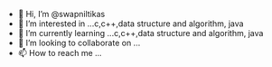 - 👋 Hi, I’m @swapniltikas
- 👀 I’m interested in ...c,c++,data structure and algorithm, java
- 🌱 I’m currently learning ...c,c++,data structure and algorithm, java
- 💞️ I’m looking to collaborate on ...
- 📫 How to reach me ...

<!---
swapniltikas/swapniltikas is a ✨ special ✨ repository because its `README.md` (this file) appears on your GitHub profile.
You can click the Preview link to take a look at your changes.
--->
